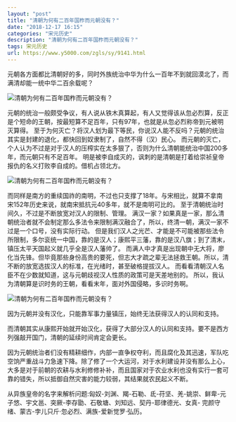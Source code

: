 ```yaml
---
layout: "post"
title: "清朝为何有二百年国柞而元朝没有？"
date: "2018-12-17 16:15"
categories: "宋元历史"
description: "清朝为何有二百年国柞而元朝没有？"
tags: 宋元历史
url: https://www.y5000.com/zgls/sy/9141.html
---
```






元朝各方面都比清朝好的多，同时外族统治中华为什么一百年不到就回漠北了，而满清却能一统中华二百余载呢？

![清朝为何有二百年国柞而元朝没有？](/uploads/allimg/170104/6-1F10411453S00.JPG)

元朝的统治一般颇受争议，有人说从铁木真算起，有人又觉得该从忽必烈算，反正是个短命的王朝，按最短算不足百年，只有97年，也就是从忽必烈称帝到元被明灭算得。
至于为何灭亡？将汉人划为最下等民，你说汉人能不反吗？元朝的统治其实是封建的退化，都快回到奴隶制了，自然不得（汉）民心。
而元朝的灭亡，个人认为不过是对于汉人的压榨实在太多狠了，否则为什么清朝能统治中国200多年，而元朝只有不足百年。
明是被李自成灭的，讽刺的是清朝是打着给崇祯皇帝报仇的名义打败李自成的。借机占领北方。

![清朝为何有二百年国柞而元朝没有？](/uploads/allimg/170104/6-1F10411454I02.JPG)

而同样是南方的重续国祚的南明，不过也只支撑了18年。与宋相比，就算不拿南宋152年历史来说，就南宋抵抗元40多年，就不是南明可比的。
至于清朝统治时间久，不过是不断放宽对汉人的限制、管理。
满汉一家？如果真是一家，那么清朝统治者就不会制定那么多法令来限制满汉融合了，所以，终清一朝，满汉一家不过是一个口号，没有实际行动。
但是我们汉人之光芒、才能是不可能被那些法令所限制，多尔衮统一中国，靠的是汉人；康熙平三藩，靠的是汉八旗；到了清末，镇压太平天国起义就几乎全是汉人藩帅了。
而满人中才真是出现朝中无大将，廖化当先锋。但毕竟那些身份高贵的要死，但志大才疏之辈无法拯救王朝。所以，清不断的放宽选拔汉人的标准，在光绪时，甚至破格提拔汉人。
而看看清朝汉人名臣不在少数就知道，这与元朝歧视汉人性质的政策可是天差地别的。 所以，我认为清朝算是识时务的王朝，看看末年，面对外国侵略，多识时务啊。

![清朝为何有二百年国柞而元朝没有？](/uploads/allimg/170104/6-1F10411455O24.JPG)

因为元朝并没有汉化，只能靠军事力量镇压，始终无法获得汉人的认同和支持。

而清朝其实从康熙开始就开始汉化，获得了大部分汉人的认同和支持。要不是西方列强敲开国门，清朝的延续时间肯定会更长。

因为元朝统治者们没有精耕细作，内部一直争权夺利，而且腐化及其迅速，军队吃空饷严重战斗力急速下降。除了修了一个大运河，对于水利建设并没有那么上心，大多是对于前朝的农耕与水利修修补补，而且国家对于农业水利也没有实行一套可靠的错失，所以抵御自然灾害的能力较弱，其结果就农民起义不断。

从异族皇帝的名字来解析问题:匈奴-刘渊、羯-石勒、氐-苻坚、羌-姚崇、鲜卑-元子悠、宇文邕、突厥-李存勖、石敬塘、刘知远、契丹-耶律德光、女真-
完颜守绪、蒙古-孛儿只斤·忽必烈、满族-爱新觉罗·弘历。
